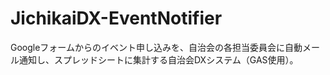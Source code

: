 # JichikaiDX-EventNotifier
Googleフォームからのイベント申し込みを、自治会の各担当委員会に自動メール通知し、スプレッドシートに集計する自治会DXシステム（GAS使用）。
